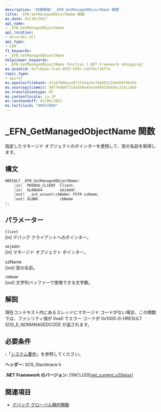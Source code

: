 ```yaml
---
description: '詳細情報: _EFN_GetManagedObjectName 関数'
title: _EFN_GetManagedObjectName 関数
ms.date: 03/30/2017
api_name:
- _EFN_GetManagedObjectName
api_location:
- mscordbi.dll
api_type:
- COM
f1_keywords:
- _EFN_GetManagedObjectName
helpviewer_keywords:
- _EFN_GetManagedObjectName function [.NET Framework debugging]
ms.assetid: 6e7c6bee-7ced-495f-bf6c-2a5f0c716f7e
topic_type:
- apiref
ms.openlocfilehash: 4fa47848ace973f43acbcf8ab0322db4b974b205
ms.sourcegitcommit: ddf7edb67715a5b9a45e3dd44536dabc153c1de0
ms.translationtype: HT
ms.contentlocale: ja-JP
ms.lasthandoff: 02/06/2021
ms.locfileid: "99637899"
---
```

# <a name="_efn_getmanagedobjectname-function"></a>\_EFN\_GetManagedObjectName 関数

指定したマネージド オブジェクトのポインターを使用して、型の名前を取得します。  
  
## <a name="syntax"></a>構文  
  
```cpp  
HRESULT _EFN_GetManagedObjectName(  
    [in]  PDEBUG_CLIENT  Client,  
    [in]  ULONG64        objAddr,  
    [out] __out_ecount(cbName) PSTR szName,  
    [out] ULONG          cbName  
);  
```  
  
## <a name="parameters"></a>パラメーター  

 `Client`  
 [in] デバッグ クライアントへのポインター。  
  
 `objAddr`  
 [in] マネージド オブジェクト ポインター。  
  
 szName  
 [out] 型の名前。  
  
 `cbName`  
 [out] 文字列バッファーで使用できる文字数。  
  
## <a name="remarks"></a>解説  

 現在コンテキスト内にあるスレッドにマネージド コードがない場合、この関数では、ファシリティ値が 0xa0 でエラー コードが 0x1000 の HRESULT SOS_E_NOMANAGEDCODE が返されます。  
  
## <a name="requirements"></a>必要条件  

 **:**「[システム要件](../../get-started/system-requirements.md)」を参照してください。  
  
 **ヘッダー:** SOS_Stacktrace.h  
  
 **.NET Framework のバージョン:** [!INCLUDE[net_current_v20plus](../../../../includes/net-current-v20plus-md.md)]  
  
## <a name="see-also"></a>関連項目

- [デバッグ グローバル静的関数](debugging-global-static-functions.md)
